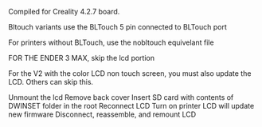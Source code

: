 Compiled for Creality 4.2.7 board.

Bltouch variants use the BLTouch 5 pin connected to BLTouch port

For printers without BLTouch, use the nobltouch equivelant file

FOR THE ENDER 3 MAX, skip the lcd portion

For the V2 with the color LCD non touch screen, you must also update the LCD.  Others can skip this.

Unmount the lcd
Remove back cover
Insert SD card with contents of DWINSET folder in the root
Reconnect LCD
Turn on printer
LCD will update new firmware
Disconnect, reassemble, and remount LCD